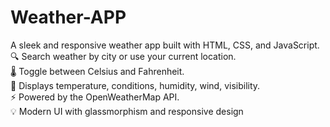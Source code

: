 # Weather-APP
A sleek and responsive weather app built with HTML, CSS, and JavaScript. <br>
🔍 Search weather by city or use your current location.  <br>
🌡️ Toggle between Celsius and Fahrenheit.  <br>
📍 Displays temperature, conditions, humidity, wind, visibility.  <br>
⚡ Powered by the OpenWeatherMap API.  <br>
💡 Modern UI with glassmorphism and responsive design
